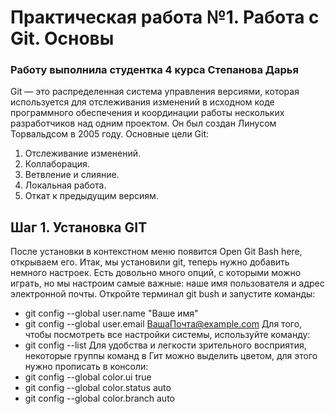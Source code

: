 # **Практическая работа №1. Работа с Git. Основы**
### Работу выполнила студентка 4 курса Степанова Дарья
Git — это распределенная система управления версиями, которая используется для отслеживания изменений в исходном коде программного обеспечения и координации работы нескольких разработчиков над одним проектом. Он был создан Линусом Торвальдсом в 2005 году.
Основные цели Git:
1.	Отслеживание изменений.
2.	Коллаборация.
3.	Ветвление и слияние.
4.	Локальная работа.
6.	Откат к предыдущим версиям.

## Шаг 1. Установка GIT
После установки в контекстном меню появится Open Git Bash here, открываем его.
Итак, мы установили git, теперь нужно добавить немного настроек. Есть довольно много опций, с которыми можно играть, но мы настроим самые важные: наше имя пользователя и адрес электронной почты. Откройте терминал git bush и запустите команды:
- git config --global user.name "Ваше имя" 
- git config --global user.email ВашаПочта@example.com 
Для того, чтобы посмотреть все настройки системы, используйте команду:
- git config --list 
Для удобства и легкости зрительного восприятия, некоторые группы команд в Гит можно выделить цветом, для этого нужно прописать в консоли:
- git config --global color.ui true 
- git config --global color.status auto 
- git config --global color.branch auto 
